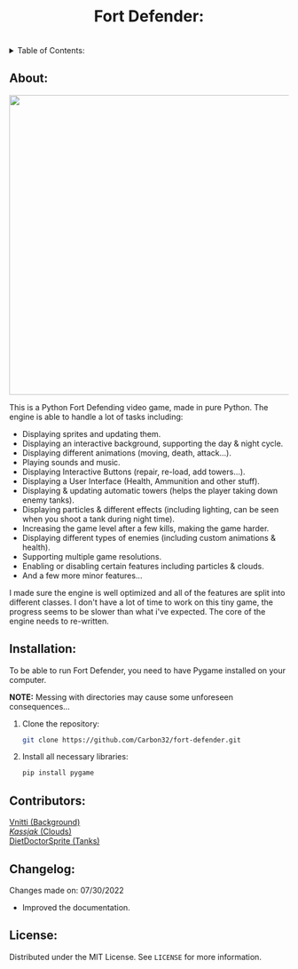 <h1 align="center">Fort Defender:</h1><br>

<details>
  <summary>Table of Contents: </summary>
  <ol>
    <li>
      <a href="#about">About</a>
      <ul>
      </ul>
    </li>
    <li>
      <a href="#installation">Installation</a>
      <ul>
      </ul>
    </li>
    <li><a href="#contributors">Contributors</a></li>
    <li><a href="#changelog">Changelog</a></li>
    <li><a href="#license">License</a></li>
  </ol>
</details>


## About:

<img src = "https://i.imgur.com/v5JnN81.png" width = 960 height = 540>


This is a Python Fort Defending video game, made in pure Python. The engine is able to handle a lot of tasks including: 

* Displaying sprites and updating them.
* Displaying an interactive background, supporting the day & night cycle.
* Displaying different animations (moving, death, attack...).
* Playing sounds and music.
* Displaying Interactive Buttons (repair, re-load, add towers...).
* Displaying a User Interface (Health, Ammunition and other stuff).
* Displaying & updating automatic towers (helps the player taking down enemy tanks).
* Displaying particles & different effects (including lighting, can be seen when you shoot a tank during night time).
* Increasing the game level after a few kills, making the game harder. 
* Displaying different types of enemies (including custom animations & health).
* Supporting multiple game resolutions.
* Enabling or disabling certain features including particles & clouds.
* And a few more minor features...

I made sure the engine is well optimized and all of the features are split into different classes. I don't have a lot of time to work on this tiny game, the progress seems to be slower than what i've expected. The core of the engine needs to re-written.

## Installation:

To be able to run Fort Defender, you need to have Pygame installed on your computer.

<b>NOTE:</b> Messing with directories may cause some unforeseen consequences...

1. Clone the repository: 

   ```sh
   git clone https://github.com/Carbon32/fort-defender.git
   ```
2. Install all necessary libraries:

    ```sh
    pip install pygame
    ```

## Contributors:

<a href="https://vnitti.itch.io">Vnitti (Background)</a><br>
<a href="https://kassjak.itch.io">_Kassjak_ (Clouds)</a><br>
<a href="https://www.deviantart.com/dietdoctorsprite">DietDoctorSprite (Tanks)</a><br>

## Changelog:

Changes made on: 07/30/2022

* Improved the documentation.

## License:

Distributed under the MIT License. See `LICENSE` for more information.


